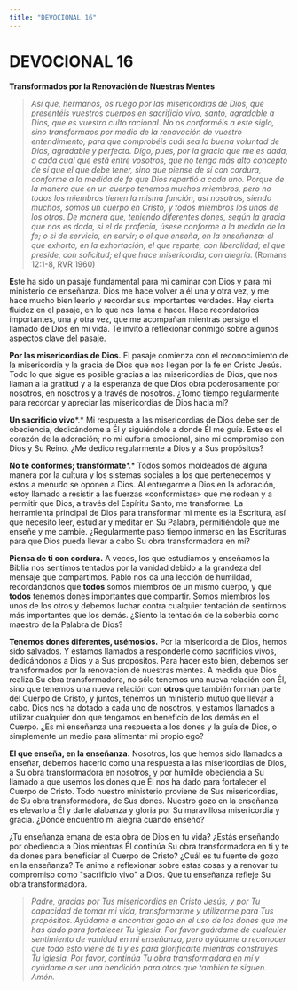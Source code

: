```yaml
---
title: "DEVOCIONAL 16"
---
```

# DEVOCIONAL 16

**Transformados por la Renovación de Nuestras Mentes**

> *Así que, hermanos, os ruego por las misericordias de Dios, que
> presentéis vuestros cuerpos en sacrificio vivo, santo, agradable a
> Dios, que es vuestro culto racional. No os conforméis a este siglo,
> sino transformaos por medio de la renovación de vuestro entendimiento,
> para que comprobéis cuál sea la buena voluntad de Dios, agradable y
> perfecta. Digo, pues, por la gracia que me es dada, a cada cual que
> está entre vosotros, que no tenga más alto concepto de sí que el que
> debe tener, sino que piense de sí con cordura, conforme a la medida de
> fe que Dios repartió a cada uno. Porque de la manera que en un cuerpo
> tenemos muchos miembros, pero no todos los miembros tienen la misma
> función, así nosotros, siendo muchos, somos un cuerpo en Cristo, y
> todos miembros los unos de los otros. De manera que, teniendo
> diferentes dones, según la gracia que nos es dada, si el de profecía,
> úsese conforme a la medida de la fe; o si de servicio, en servir; o el
> que enseña, en la enseñanza; el que exhorta, en la exhortación; el que
> reparte, con liberalidad; el que preside, con solicitud; el que hace
> misericordia, con alegría.* (Romans 12:1-8, RVR 1960)

**E**ste ha sido un pasaje fundamental para mi caminar con Dios y para
mi ministerio de enseñanza. Dios me hace volver a él una y otra vez, y
me hace mucho bien leerlo y recordar sus importantes verdades. Hay
cierta fluidez en el pasaje, en lo que nos llama a hacer. Hace
recordatorios importantes, una y otra vez, que me acompañan mientras
persigo el llamado de Dios en mi vida. Te invito a reflexionar conmigo
sobre algunos aspectos clave del pasaje.

**Por las misericordias de Dios.** El pasaje comienza con el
reconocimiento de la misericordia y la gracia de Dios que nos llegan por
la fe en Cristo Jesús. Todo lo que sigue es posible gracias a las
misericordias de Dios, que nos llaman a la gratitud y a la esperanza de
que Dios obra poderosamente por nosotros, en nosotros y a través de
nosotros. ¿Tomo tiempo regularmente para recordar y apreciar las
misericordias de Dios hacia mí?

**Un sacrificio vivo***.* Mi respuesta a las misericordias de Dios debe
ser de obediencia, dedicándome a Él y siguiéndole a donde Él me guíe.
Este es el corazón de la adoración; no mi euforia emocional, sino mi
compromiso con Dios y Su Reino. ¿Me dedico regularmente a Dios y a Sus
propósitos?

**No te conformes; transfórmate***.* Todos somos moldeados de alguna
manera por la cultura y los sistemas sociales a los que pertenecemos y
éstos a menudo se oponen a Dios. Al entregarme a Dios en la adoración,
estoy llamado a resistir a las fuerzas «conformistas» que me rodean y a
permitir que Dios, a través del Espíritu Santo, me transforme. La
herramienta principal de Dios para transformar mi mente es la Escritura,
así que necesito leer, estudiar y meditar en Su Palabra, permitiéndole
que me enseñe y me cambie. ¿Regularmente paso tiempo inmerso en las
Escrituras para que Dios pueda llevar a cabo Su obra transformadora en
mí?

**Piensa de ti con cordura.** A veces, los que estudiamos y enseñamos la
Biblia nos sentimos tentados por la vanidad debido a la grandeza del
mensaje que compartimos. Pablo nos da una lección de humildad,
recordándonos que **todos** somos miembros de un mismo cuerpo, y que
**todos** tenemos dones importantes que compartir. Somos miembros los
unos de los otros y debemos luchar contra cualquier tentación de
sentirnos más importantes que los demás. ¿Siento la tentación de la
soberbia como maestro de la Palabra de Dios?

**Tenemos dones diferentes, usémoslos.** Por la misericordia de Dios,
hemos sido salvados. Y estamos llamados a responderle como sacrificios
vivos, dedicándonos a Dios y a Sus propósitos. Para hacer esto bien,
debemos ser transformados por la renovación de nuestras mentes. A medida
que Dios realiza Su obra transformadora, no sólo tenemos una nueva
relación con Él, sino que tenemos una nueva relación con **otros** que
también forman parte del Cuerpo de Cristo, y juntos, tenemos un
ministerio mutuo que llevar a cabo. Dios nos ha dotado a cada uno de
nosotros, y estamos llamados a utilizar cualquier don que tengamos en
beneficio de los demás en el Cuerpo. ¿Es mi enseñanza una respuesta a
los dones y la guía de Dios, o simplemente un medio para alimentar mi
propio ego?

**El que enseña, en la enseñanza.** Nosotros, los que hemos sido
llamados a enseñar, debemos hacerlo como una respuesta a las
misericordias de Dios, a Su obra transformadora en nosotros, y por
humilde obediencia a Su llamado a que usemos los dones que Él nos ha
dado para fortalecer el Cuerpo de Cristo. Todo nuestro ministerio
proviene de Sus misericordias, de Su obra transformadora, de Sus dones.
Nuestro gozo en la enseñanza es elevarlo a Él y darle alabanza y gloria
por Su maravillosa misericordia y gracia. ¿Dónde encuentro mi alegría
cuando enseño?

¿Tu enseñanza emana de esta obra de Dios en tu vida? ¿Estás enseñando
por obediencia a Dios mientras Él continúa Su obra transformadora en ti
y te da dones para beneficiar al Cuerpo de Cristo? ¿Cuál es tu fuente de
gozo en la enseñanza? Te animo a reflexionar sobre estas cosas y a
renovar tu compromiso como "sacrificio vivo" a Dios. Que tu enseñanza
refleje Su obra transformadora.

> *Padre, gracias por Tus misericordias en Cristo Jesús, y por Tu
> capacidad de tomar mi vida, transformarme y utilizarme para Tus
> propósitos. Ayúdame a encontrar gozo en el uso de los dones que me has
> dado para fortalecer Tu iglesia. Por favor guárdame de cualquier
> sentimiento de vanidad en mi enseñanza, pero ayúdame a reconocer que
> todo esto viene de ti y es para glorificarte mientras construyes Tu
> iglesia. Por favor, continúa Tu obra transformadora en mí y ayúdame a
> ser una bendición para otros que también te siguen. Amén.*
